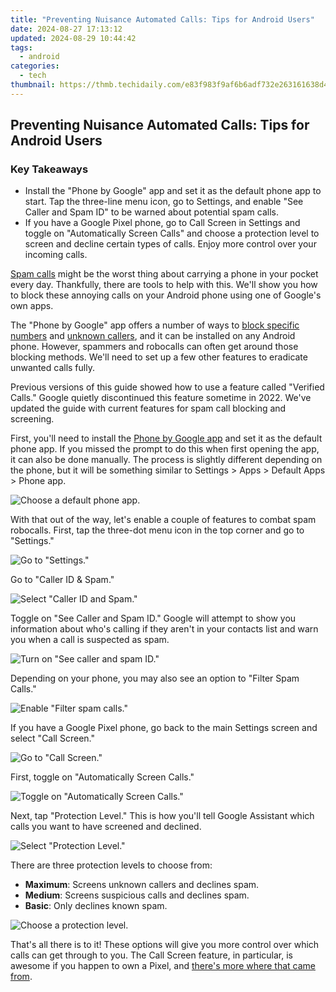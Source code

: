 ```yaml
---
title: "Preventing Nuisance Automated Calls: Tips for Android Users"
date: 2024-08-27 17:13:12
updated: 2024-08-29 10:44:42
tags:
  - android
categories:
  - tech
thumbnail: https://thmb.techidaily.com/e83f983f9af6b6adf732e263161638d4efc710da8fc4b32e0850fa910996aed9.jpg
---
```


## Preventing Nuisance Automated Calls: Tips for Android Users

### Key Takeaways

* Install the "Phone by Google" app and set it as the default phone app to start. Tap the three-line menu icon, go to Settings, and enable "See Caller and Spam ID" to be warned about potential spam calls.
* If you have a Google Pixel phone, go to Call Screen in Settings and toggle on "Automatically Screen Calls" and choose a protection level to screen and decline certain types of calls. Enjoy more control over your incoming calls.

[Spam calls](https://youtube-tips.techidaily.com/ed-elevate-video-content-with-proven-strategies-for-youtube-shorts-growth/) might be the worst thing about carrying a phone in your pocket every day. Thankfully, there are tools to help with this. We'll show you how to block these annoying calls on your Android phone using one of Google's own apps.

 The "Phone by Google" app offers a number of ways to [block specific numbers](https://printer-issues.techidaily.com/steps-to-troubleshoot-unresponsive-hp-print-subsystems/) and [unknown callers](https://instagram-video-files.techidaily.com/updated-strategies-for-perfecting-igtv-video-titles-for-2024/), and it can be installed on any Android phone. However, spammers and robocalls can often get around those blocking methods. We'll need to set up a few other features to eradicate unwanted calls fully.

 Previous versions of this guide showed how to use a feature called "Verified Calls." Google quietly discontinued this feature sometime in 2022\. We've updated the guide with current features for spam call blocking and screening.

 First, you'll need to install the [Phone by Google app](https://www.anrdoezrs.net/links/3607085/type/dlg/sid/UUhtgUeUpU210152/https://play.google.com/store/apps/details?id=com.google.android.dialer) and set it as the default phone app. If you missed the prompt to do this when first opening the app, it can also be done manually. The process is slightly different depending on the phone, but it will be something similar to Settings > Apps > Default Apps > Phone app.

![Choose a default phone app.](https://static1.howtogeekimages.com/wordpress/wp-content/uploads/2023/09/screenshot_20230907-135648.png) 

 With that out of the way, let's enable a couple of features to combat spam robocalls. First, tap the three-dot menu icon in the top corner and go to "Settings."

![Go to "Settings."](https://static1.howtogeekimages.com/wordpress/wp-content/uploads/2023/09/screenshot_20230907-135644.png) 

 Go to "Caller ID & Spam."

![Select "Caller ID and Spam."](https://static1.howtogeekimages.com/wordpress/wp-content/uploads/2023/09/2023-09-07_14-30-44.png) 

 Toggle on "See Caller and Spam ID." Google will attempt to show you information about who's calling if they aren't in your contacts list and warn you when a call is suspected as spam.

![Turn on "See caller and spam ID."](https://static1.howtogeekimages.com/wordpress/wp-content/uploads/2023/09/screenshot_20230907-135839.png) 

 Depending on your phone, you may also see an option to "Filter Spam Calls."

![Enable "Filter spam calls."](https://static1.howtogeekimages.com/wordpress/wp-content/uploads/2023/09/screenshot_20230907_140836_phone.jpg) 

 If you have a Google Pixel phone, go back to the main Settings screen and select "Call Screen."

![Go to "Call Screen."](https://static1.howtogeekimages.com/wordpress/wp-content/uploads/2023/09/screenshot_20230907-135718.png) 

 First, toggle on "Automatically Screen Calls."

![Toggle on "Automatically Screen Calls."](https://static1.howtogeekimages.com/wordpress/wp-content/uploads/2023/09/screenshot_20230907-141051.png) 

 Next, tap "Protection Level." This is how you'll tell Google Assistant which calls you want to have screened and declined.

![Select "Protection Level."](https://static1.howtogeekimages.com/wordpress/wp-content/uploads/2023/09/2023-09-07_14-32-18.png) 

 There are three protection levels to choose from:

* **Maximum**: Screens unknown callers and declines spam.
* **Medium**: Screens suspicious calls and declines spam.
* **Basic**: Only declines known spam.

![Choose a protection level.](https://static1.howtogeekimages.com/wordpress/wp-content/uploads/2023/09/screenshot_20230907-141151.png) 

 That's all there is to it! These options will give you more control over which calls can get through to you. The Call Screen feature, in particular, is awesome if you happen to own a Pixel, and [there's more where that came from](https://remote-screen-capture.techidaily.com/updated-redux-of-graphics-amd-radeon-update/).

<ins class="adsbygoogle"
     style="display:block"
     data-ad-format="autorelaxed"
     data-ad-client="ca-pub-7571918770474297"
     data-ad-slot="1223367746"></ins>



<ins class="adsbygoogle"
     style="display:block"
     data-ad-client="ca-pub-7571918770474297"
     data-ad-slot="8358498916"
     data-ad-format="auto"
     data-full-width-responsive="true"></ins>
